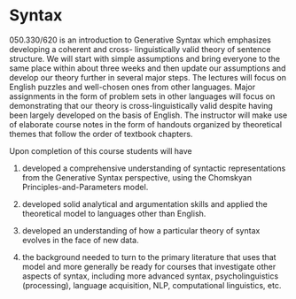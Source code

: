 # Syntax
050.330/620 is an introduction to Generative Syntax which emphasizes developing a coherent and cross- linguistically valid theory of sentence structure. We will start with simple assumptions and bring everyone to the same place within about three weeks and then update our assumptions and develop our theory further in several major steps. The lectures will focus on English puzzles and well-chosen ones from other languages. Major assignments in the form of problem sets in other languages will focus on demonstrating that our theory is cross-linguistically valid despite having been largely developed on the basis of English. The instructor will make use of elaborate course notes in the form of handouts organized by theoretical themes that follow the order of textbook chapters.

Upon completion of this course students will have


1) developed a comprehensive understanding of syntactic representations from the Generative Syntax perspective, using the Chomskyan Principles-and-Parameters model.

2) developed solid analytical and argumentation skills and applied the theoretical model to languages other than English.


3) developed an understanding of how a particular theory of syntax evolves in the face of new data.


4) the background needed to turn to the primary literature that uses that model and more generally be ready for courses that investigate other aspects of syntax, including more advanced syntax, psycholinguistics (processing), language acquisition, NLP, computational linguistics, etc.
 
